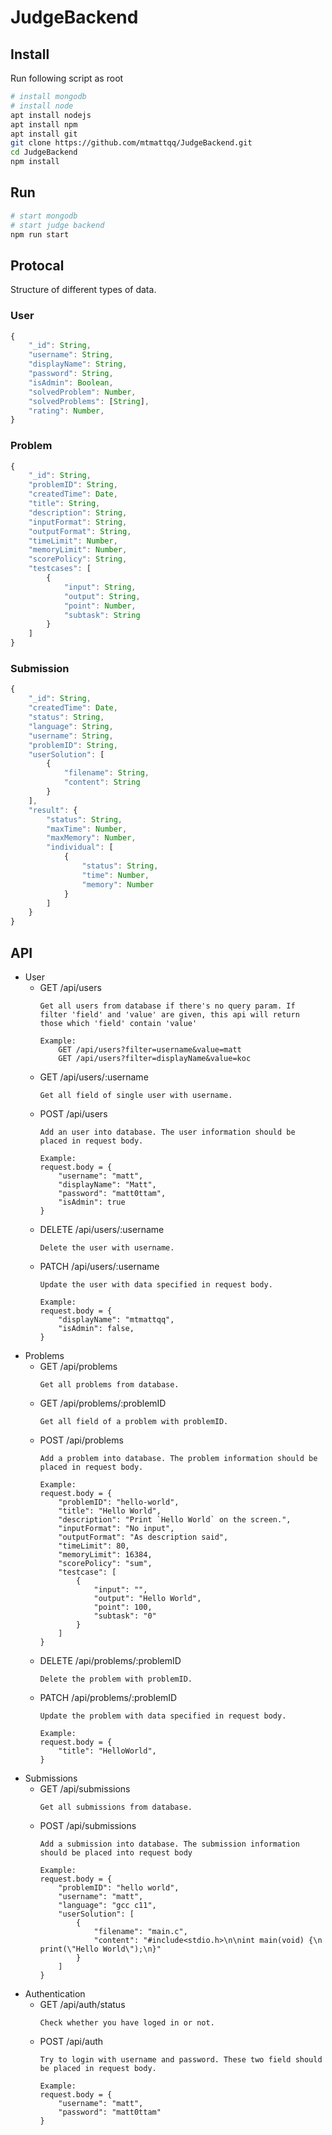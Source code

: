 # JudgeBackend

## Install

Run following script as root

```bash
# install mongodb
# install node
apt install nodejs
apt install npm
apt install git
git clone https://github.com/mtmattqq/JudgeBackend.git
cd JudgeBackend
npm install
```

## Run

```bash
# start mongodb
# start judge backend
npm run start
```
## Protocal

Structure of different types of data.

### User

```js
{
    "_id": String,
    "username": String,
    "displayName": String,
    "password": String,
    "isAdmin": Boolean,
    "solvedProblem": Number,
    "solvedProblems": [String],
    "rating": Number,
}
```

### Problem

```js
{
    "_id": String,
    "problemID": String,
    "createdTime": Date,
    "title": String,
    "description": String,
    "inputFormat": String,
    "outputFormat": String,
    "timeLimit": Number,
    "memoryLimit": Number,
    "scorePolicy": String,
    "testcases": [
        {
            "input": String,
            "output": String,
            "point": Number,
            "subtask": String
        }
    ]
}
```

### Submission

```js
{
    "_id": String,
    "createdTime": Date,
    "status": String,
    "language": String,
    "username": String,
    "problemID": String,
    "userSolution": [
        {
            "filename": String,
            "content": String
        }
    ],
    "result": {
        "status": String,
        "maxTime": Number,
        "maxMemory": Number,
        "individual": [
            {
                "status": String,
                "time": Number,
                "memory": Number
            }
        ]
    }
}
```

## API

- User
    - GET /api/users
        ```
        Get all users from database if there's no query param. If filter 'field' and 'value' are given, this api will return those which 'field' contain 'value'

        Example:
            GET /api/users?filter=username&value=matt 
            GET /api/users?filter=displayName&value=koc 
        ```
    - GET /api/users/:username
        ```
        Get all field of single user with username.
        ```
    - POST /api/users
        ```
        Add an user into database. The user information should be placed in request body.

        Example:
        request.body = {
            "username": "matt",
            "displayName": "Matt",
            "password": "matt0ttam",
            "isAdmin": true
        }
        ```
    - DELETE /api/users/:username
        ```
        Delete the user with username.
        ```
    - PATCH /api/users/:username
        ```
        Update the user with data specified in request body.

        Example:
        request.body = {
            "displayName": "mtmattqq",
            "isAdmin": false,
        }
        ```
- Problems
    - GET /api/problems
        ```
        Get all problems from database. 
        ```
    - GET /api/problems/:problemID
        ```
        Get all field of a problem with problemID.
        ```
    - POST /api/problems
        ```
        Add a problem into database. The problem information should be placed in request body.
        
        Example:
        request.body = {
            "problemID": "hello-world",
            "title": "Hello World",
            "description": "Print `Hello World` on the screen.",
            "inputFormat": "No input",
            "outputFormat": "As description said",
            "timeLimit": 80,
            "memoryLimit": 16384,
            "scorePolicy": "sum",
            "testcase": [
                {
                    "input": "",
                    "output": "Hello World",
                    "point": 100,
                    "subtask": "0"
                }
            ]
        }
        ```
    - DELETE /api/problems/:problemID
        ```
        Delete the problem with problemID.
        ```
    - PATCH /api/problems/:problemID
        ```
        Update the problem with data specified in request body.

        Example:
        request.body = {
            "title": "HelloWorld",
        }
        ```
- Submissions
    - GET /api/submissions
        ```
        Get all submissions from database.
        ```
    - POST /api/submissions
        ```
        Add a submission into database. The submission information should be placed into request body

        Example:
        request.body = {
            "problemID": "hello world",
            "username": "matt",
            "language": "gcc c11",
            "userSolution": [
                {
                    "filename": "main.c",
                    "content": "#include<stdio.h>\n\nint main(void) {\n    print(\"Hello World\");\n}"
                }  
            ]
        }
        ```
- Authentication
    - GET /api/auth/status
        ```
        Check whether you have loged in or not.
        ```
    - POST /api/auth
        ```
        Try to login with username and password. These two field should be placed in request body.

        Example:
        request.body = {
            "username": "matt",
            "password": "matt0ttam"
        }
        ```